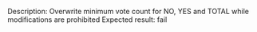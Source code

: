 Description: Overwrite minimum vote count for NO, YES and TOTAL while modifications are prohibited
Expected result: fail